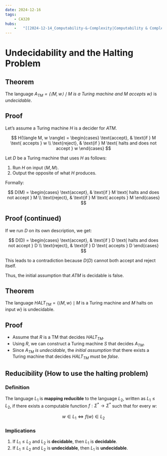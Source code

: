 ```yaml
---
date: 2024-12-16 
tags: 
    - CA320
hubs: 
    -   "[[2024-12-14_Computability-&-Complexity|Computability & Complexity]]"
---
```


# Undecidability and the Halting Problem
## Theorem
The language *$A_{TM} = \{\langle M, w \rangle \mid M \text{ is a Turing machine and } M \text{ accepts } w \}$* is *undecidable*.

## Proof
Let’s assume a Turing machine $H$ is a decider for $ATM$.

$$
H(\langle M, w \rangle) =
\begin{cases} 
\text{accept}, & \text{if } M \text{ accepts } w \\
\text{reject}, & \text{if } M \text{ halts and does not accept } w
\end{cases}
$$

Let $D$ be a Turing machine that uses $H$ as follows:

1. Run $H$ on input $\langle M, M \rangle$.
2. Output the opposite of what $H$ produces.

Formally:

$$
D(M) =
\begin{cases} 
\text{accept}, & \text{if } M \text{ halts and does not accept } M \\
\text{reject}, & \text{if } M \text{ accepts } M
\end{cases}
$$

## Proof (continued)
If we run $D$ on its own description, we get:

$$
D(D) =
\begin{cases} 
\text{accept}, & \text{if } D \text{ halts and does not accept } D \\
\text{reject}, & \text{if } D \text{ accepts } D
\end{cases}
$$

This leads to a contradiction because $D(D)$ cannot both accept and reject itself. 

Thus, the initial assumption that $ATM$ is decidable is false.

## Theorem
The language $HALT_{TM} = \{\langle M, w \rangle \mid M \text{ is a Turing machine and } M \text{ halts on input } w\}$ is undecidable.

## Proof

- Assume that *$R$* is a TM that decides $HALT_{TM}$.
- Using *$R$*, we can construct a Turing machine *$S$* that decides *$A_{TM}$*.
- Since *$A_{TM}$ is undecidable*, the *initial assumption* that there exists a Turing machine that decides $HALT_{TM}$ must be *false*.


## Reducibility (How to use the halting problem)
### Definition

The language $L_1$ is **mapping reducible** to the language $L_2$, written as $L_1 \leq L_2$, if there exists a computable function $f : \Sigma^* \to \Sigma^*$ such that for every $w$:

$$
w \in L_1 \iff f(w) \in L_2
$$

### Implications

1. If $L_1 \leq L_2$ and $L_2$ is **decidable**, then $L_1$ is **decidable**.
2. If $L_1 \leq L_2$ and $L_2$ is **undecidable**, then $L_1$ is **undecidable**.
